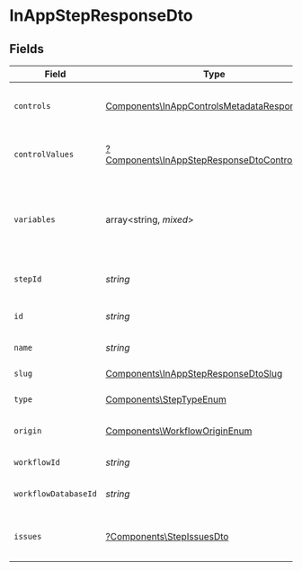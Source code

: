 # InAppStepResponseDto


## Fields

| Field                                                                                                         | Type                                                                                                          | Required                                                                                                      | Description                                                                                                   |
| ------------------------------------------------------------------------------------------------------------- | ------------------------------------------------------------------------------------------------------------- | ------------------------------------------------------------------------------------------------------------- | ------------------------------------------------------------------------------------------------------------- |
| `controls`                                                                                                    | [Components\InAppControlsMetadataResponseDto](../../Models/Components/InAppControlsMetadataResponseDto.md)    | :heavy_check_mark:                                                                                            | Controls metadata for the in-app step                                                                         |
| `controlValues`                                                                                               | [?Components\InAppStepResponseDtoControlValues](../../Models/Components/InAppStepResponseDtoControlValues.md) | :heavy_minus_sign:                                                                                            | Control values for the in-app step                                                                            |
| `variables`                                                                                                   | array<string, *mixed*>                                                                                        | :heavy_check_mark:                                                                                            | JSON Schema for variables, follows the JSON Schema standard                                                   |
| `stepId`                                                                                                      | *string*                                                                                                      | :heavy_check_mark:                                                                                            | Unique identifier of the step                                                                                 |
| `id`                                                                                                          | *string*                                                                                                      | :heavy_check_mark:                                                                                            | Database identifier of the step                                                                               |
| `name`                                                                                                        | *string*                                                                                                      | :heavy_check_mark:                                                                                            | Name of the step                                                                                              |
| `slug`                                                                                                        | [Components\InAppStepResponseDtoSlug](../../Models/Components/InAppStepResponseDtoSlug.md)                    | :heavy_check_mark:                                                                                            | Slug of the step                                                                                              |
| `type`                                                                                                        | [Components\StepTypeEnum](../../Models/Components/StepTypeEnum.md)                                            | :heavy_check_mark:                                                                                            | Type of the step                                                                                              |
| `origin`                                                                                                      | [Components\WorkflowOriginEnum](../../Models/Components/WorkflowOriginEnum.md)                                | :heavy_check_mark:                                                                                            | Origin of the workflow                                                                                        |
| `workflowId`                                                                                                  | *string*                                                                                                      | :heavy_check_mark:                                                                                            | Workflow identifier                                                                                           |
| `workflowDatabaseId`                                                                                          | *string*                                                                                                      | :heavy_check_mark:                                                                                            | Workflow database identifier                                                                                  |
| `issues`                                                                                                      | [?Components\StepIssuesDto](../../Models/Components/StepIssuesDto.md)                                         | :heavy_minus_sign:                                                                                            | Issues associated with the step                                                                               |